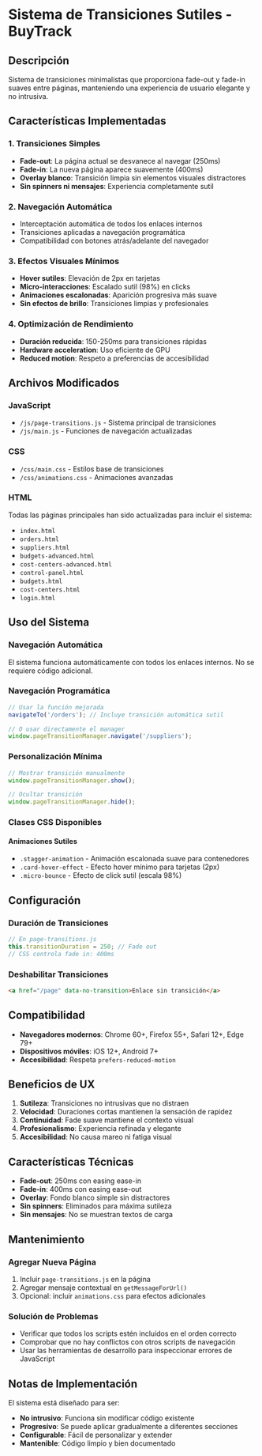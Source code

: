 # Sistema de Transiciones Sutiles - BuyTrack

## Descripción
Sistema de transiciones minimalistas que proporciona fade-out y fade-in suaves entre páginas, manteniendo una experiencia de usuario elegante y no intrusiva.

## Características Implementadas

### 1. Transiciones Simples
- **Fade-out**: La página actual se desvanece al navegar (250ms)
- **Fade-in**: La nueva página aparece suavemente (400ms)
- **Overlay blanco**: Transición limpia sin elementos visuales distractores
- **Sin spinners ni mensajes**: Experiencia completamente sutil

### 2. Navegación Automática
- Interceptación automática de todos los enlaces internos
- Transiciones aplicadas a navegación programática
- Compatibilidad con botones atrás/adelante del navegador

### 3. Efectos Visuales Mínimos
- **Hover sutiles**: Elevación de 2px en tarjetas
- **Micro-interacciones**: Escalado sutil (98%) en clicks
- **Animaciones escalonadas**: Aparición progresiva más suave
- **Sin efectos de brillo**: Transiciones limpias y profesionales

### 4. Optimización de Rendimiento
- **Duración reducida**: 150-250ms para transiciones rápidas
- **Hardware acceleration**: Uso eficiente de GPU
- **Reduced motion**: Respeto a preferencias de accesibilidad

## Archivos Modificados

### JavaScript
- `/js/page-transitions.js` - Sistema principal de transiciones
- `/js/main.js` - Funciones de navegación actualizadas

### CSS
- `/css/main.css` - Estilos base de transiciones
- `/css/animations.css` - Animaciones avanzadas

### HTML
Todas las páginas principales han sido actualizadas para incluir el sistema:
- `index.html`
- `orders.html`
- `suppliers.html`
- `budgets-advanced.html`
- `cost-centers-advanced.html`
- `control-panel.html`
- `budgets.html`
- `cost-centers.html`
- `login.html`

## Uso del Sistema

### Navegación Automática
El sistema funciona automáticamente con todos los enlaces internos. No se requiere código adicional.

### Navegación Programática
```javascript
// Usar la función mejorada
navigateTo('/orders'); // Incluye transición automática sutil

// O usar directamente el manager
window.pageTransitionManager.navigate('/suppliers');
```

### Personalización Mínima
```javascript
// Mostrar transición manualmente
window.pageTransitionManager.show();

// Ocultar transición
window.pageTransitionManager.hide();
```

### Clases CSS Disponibles

#### Animaciones Sutiles
- `.stagger-animation` - Animación escalonada suave para contenedores
- `.card-hover-effect` - Efecto hover mínimo para tarjetas (2px)
- `.micro-bounce` - Efecto de click sutil (escala 98%)

## Configuración

### Duración de Transiciones
```javascript
// En page-transitions.js
this.transitionDuration = 250; // Fade out
// CSS controla fade in: 400ms
```

### Deshabilitar Transiciones
```html
<a href="/page" data-no-transition>Enlace sin transición</a>
```

## Compatibilidad

- **Navegadores modernos**: Chrome 60+, Firefox 55+, Safari 12+, Edge 79+
- **Dispositivos móviles**: iOS 12+, Android 7+
- **Accesibilidad**: Respeta `prefers-reduced-motion`

## Beneficios de UX

1. **Sutileza**: Transiciones no intrusivas que no distraen
2. **Velocidad**: Duraciones cortas mantienen la sensación de rapidez
3. **Continuidad**: Fade suave mantiene el contexto visual
4. **Profesionalismo**: Experiencia refinada y elegante
5. **Accesibilidad**: No causa mareo ni fatiga visual

## Características Técnicas

- **Fade-out**: 250ms con easing ease-in
- **Fade-in**: 400ms con easing ease-out  
- **Overlay**: Fondo blanco simple sin distractores
- **Sin spinners**: Eliminados para máxima sutileza
- **Sin mensajes**: No se muestran textos de carga

## Mantenimiento

### Agregar Nueva Página
1. Incluir `page-transitions.js` en la página
2. Agregar mensaje contextual en `getMessageForUrl()`
3. Opcional: incluir `animations.css` para efectos adicionales

### Solución de Problemas
- Verificar que todos los scripts estén incluidos en el orden correcto
- Comprobar que no hay conflictos con otros scripts de navegación
- Usar las herramientas de desarrollo para inspeccionar errores de JavaScript

## Notas de Implementación

El sistema está diseñado para ser:
- **No intrusivo**: Funciona sin modificar código existente
- **Progresivo**: Se puede aplicar gradualmente a diferentes secciones
- **Configurable**: Fácil de personalizar y extender
- **Mantenible**: Código limpio y bien documentado
